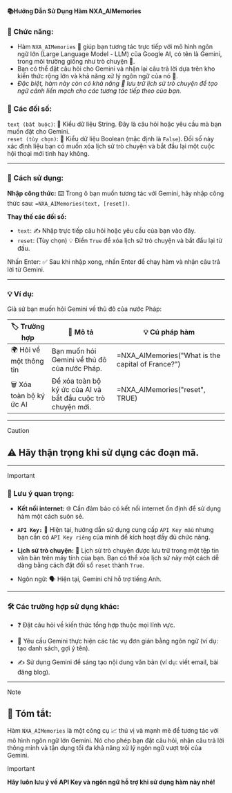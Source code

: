**📚Hướng Dẫn Sử Dụng Hàm NXA_AIMemories**  

### 🌟 Chức năng:  
- Hàm `NXA_AIMemories` 🤝 giúp bạn tương tác trực tiếp với mô hình ngôn ngữ lớn (Large Language Model - LLM) của Google AI, có tên là Gemini, trong môi trường giống như trò chuyện 💬.  
- Bạn có thể đặt câu hỏi cho Gemini và nhận lại câu trả lời dựa trên kho kiến thức rộng lớn và khả năng xử lý ngôn ngữ của nó 🧠.  
- *Đặc biệt, hàm này còn có khả năng 💾 lưu trữ lịch sử trò chuyện để tạo ngữ cảnh liền mạch cho các tương tác tiếp theo của bạn.*  

### 📝 Các đối số:  

`text (bắt buộc)`: 🔑 Kiểu dữ liệu String. Đây là câu hỏi hoặc yêu cầu mà bạn muốn đặt cho Gemini.  
`reset (tùy chọn)`: 🔄 Kiểu dữ liệu Boolean (mặc định là `False`). Đối số này xác định liệu bạn có muốn xóa lịch sử trò chuyện và bắt đầu lại một cuộc hội thoại mới tinh hay không.  

---

### 🚀 Cách sử dụng:  

**Nhập công thức:** ⌨️ Trong ô bạn muốn tương tác với Gemini, hãy nhập công thức sau: `=NXA_AIMemories(text, [reset])`.  

**Thay thế các đối số:**  

  - `text`: ✍️ Nhập trực tiếp câu hỏi hoặc yêu cầu của bạn vào đây.  
  - `reset`: (Tùy chọn) 💡 Điền `True` để xóa lịch sử trò chuyện và bắt đầu lại từ đầu.  

Nhấn Enter: ✅ Sau khi nhập xong, nhấn Enter để chạy hàm và nhận câu trả lời từ Gemini.

---

### 💡 Ví dụ:
Giả sử bạn muốn hỏi Gemini về thủ đô của nước Pháp:  

| 🏷️ Trường hợp                | 📝 Mô tả                                                                 | 💡 Cú pháp hàm                                      |
|-----------------------------|-------------------------------------------------------------------------|---------------------------------------------------|
| 🌍 Hỏi về một thông tin      | Bạn muốn hỏi Gemini về thủ đô của nước Pháp.                             | =NXA_AIMemories("What is the capital of France?")  |
| 🗑️ Xóa toàn bộ ký ức AI     | Để xóa toàn bộ ký ức của AI và bắt đầu cuộc trò chuyện mới.             | =NXA_AIMemories("reset", TRUE)                    |

---

> [!CAUTION]
> ## ⚠️ Hãy thận trọng khi sử dụng các đoạn mã.  

---

> [!IMPORTANT]
> ### 📌 Lưu ý quan trọng:  

- **Kết nối internet:** 🌐 Cần đảm bảo có kết nối internet ổn định để sử dụng hàm một cách suôn sẻ.  

- **`API Key:`** 🔑 Hiện tại, hướng dẫn sử dụng cung cấp `API Key mẫu` nhưng bạn cần có `API Key riêng` của mình để kích hoạt đầy đủ chức năng.  

- **Lịch sử trò chuyện:** 📂 Lịch sử trò chuyện được lưu trữ trong một tệp tin văn bản trên máy tính của bạn. Bạn có thể xóa lịch sử này một cách dễ dàng bằng cách đặt đối số `reset` thành `True`.  

- Ngôn ngữ: 🗣️ Hiện tại, Gemini chỉ hỗ trợ tiếng Anh.  

---

### 🛠️ Các trường hợp sử dụng khác:  

- ❓ Đặt câu hỏi về kiến thức tổng hợp thuộc mọi lĩnh vực.

- 📝 Yêu cầu Gemini thực hiện các tác vụ đơn giản bằng ngôn ngữ (ví dụ: tạo danh sách, gợi ý tên).  

- ✍️ Sử dụng Gemini để sáng tạo nội dung văn bản (ví dụ: viết email, bài đăng blog).  

---

> [!NOTE]
> ## 🎯 Tóm tắt:

Hàm `NXA_AIMemories` là một công cụ 📈 thú vị và mạnh mẽ để tương tác với mô hình ngôn ngữ lớn Gemini. Nó cho phép bạn đặt câu hỏi, nhận câu trả lời thông minh và tận dụng tối đa khả năng xử lý ngôn ngữ vượt trội của Gemini.  

> [!IMPORTANT]
> **Hãy luôn lưu ý về API Key và ngôn ngữ hỗ trợ khi sử dụng hàm này nhé!**
